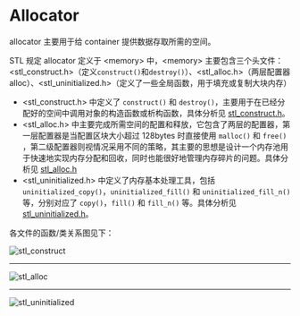 # Allocator

allocator 主要用于给 container 提供数据存取所需的空间。

STL 规定 allocator 定义于 \<memory> 中，\<memory> 主要包含三个头文件：<stl_construct.h>（定义`construct()`和`destroy()`）、<stl_alloc.h>（两层配置器 alloc）、<stl_uninitialized.h>（定义了一些全局函数，用于填充或复制大块内存）

* <stl_construct.h> 中定义了 `construct()` 和 `destroy()`，主要用于在已经分配好的空间中调用对象的构造函数或析构函数，具体分析见 [stl_construct.h](stl_construct.h)。
* <stl_alloc.h> 中主要完成所需空间的配置和释放，它包含了两层的配置器，第一层配置器是当配置区块大小超过 128bytes 时直接使用 `malloc()` 和 `free()` ，第二级配置器则视情况采用不同的策略，其主要的思想是设计一个内存池用于快速地实现内存分配和回收，同时也能很好地管理内存碎片的问题。具体分析见 [stl_alloc.h](stl_alloc.h)
* <stl_uninitialized.h> 中定义了内存基本处理工具，包括 `uninitialized_copy()`，`uninitialized_fill()` 和 `uninitialized_fill_n()` 等，分别对应了 `copy()`，`fill()` 和 `fill_n()` 等。具体分析见 [stl_uninitialized.h](stl_uninitialized.h)。

各文件的函数/类关系图见下：

![stl_construct](Structure-Diagram/stl_construct.h.jpg)

---

![stl_alloc](Structure-Diagram/stl_alloc.h.jpg)

---

![stl_uninitialized](Structure-Diagram/stl_uninitialized.h.jpg)
